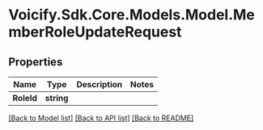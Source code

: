 # Voicify.Sdk.Core.Models.Model.MemberRoleUpdateRequest
## Properties

Name | Type | Description | Notes
------------ | ------------- | ------------- | -------------
**RoleId** | **string** |  | 

[[Back to Model list]](../README.md#documentation-for-models) [[Back to API list]](../README.md#documentation-for-api-endpoints) [[Back to README]](../README.md)


